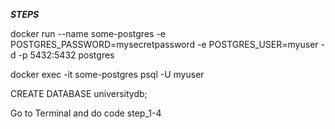 ***STEPS***

docker run --name some-postgres -e POSTGRES_PASSWORD=mysecretpassword -e POSTGRES_USER=myuser -d -p 5432:5432 postgres

docker exec -it some-postgres psql -U myuser

CREATE DATABASE universitydb;

Go to Terminal and do code step_1-4
